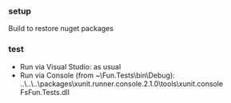 ### setup
Build to restore nuget packages

### test
* Run via Visual Studio: as usual
* Run via Console (from ~\Fun.Tests\bin\Debug): ..\\..\\..\\packages\xunit.runner.console.2.1.0\tools\xunit.console FsFun.Tests.dll
